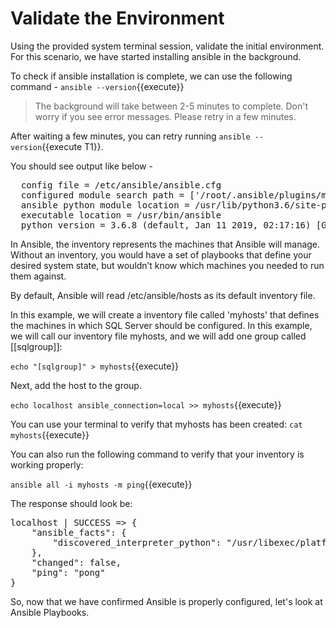 # Validate the Environment
Using the provided system terminal session, validate the initial environment. For this scenario, we have started installing ansible in the background.

To check if ansible installation is complete, we can use the following command -
`ansible --version`{{execute}}

> The background will take between 2-5 minutes to complete. Don't worry if you see error messages. Please retry in a few minutes.

After waiting a few minutes, you can retry running `ansible --version`{{execute T1}}.

You should see output like below -

<pre class="file">
  config file = /etc/ansible/ansible.cfg
  configured module search path = ['/root/.ansible/plugins/modules', '/usr/share/ansible/plugins/modules']
  ansible python module location = /usr/lib/python3.6/site-packages/ansible
  executable location = /usr/bin/ansible
  python version = 3.6.8 (default, Jan 11 2019, 02:17:16) [GCC 8.2.1 20180905 (Red Hat 8.2.1-3)]
</pre>


In Ansible, the inventory represents the machines that Ansible will manage. Without an inventory, you would have a set of playbooks that define your desired system state, but wouldn’t know which machines you needed to run them against.

By default, Ansible will read /etc/ansible/hosts as its default inventory file. 

In this example, we will create a inventory file called 'myhosts' that defines the machines in which SQL Server should be configured. In this example, we will call our inventory file myhosts, and we will add one group called [[sqlgroup]]:

`echo "[sqlgroup]" > myhosts`{{execute}}

Next, add the host to the group.

`echo localhost ansible_connection=local >> myhosts`{{execute}}

You can use your terminal to verify that myhosts has been created: `cat myhosts`{{execute}}

You can also run the following command to verify that your inventory is working properly:

`ansible all -i myhosts -m ping`{{execute}}

The response should look be:

<pre class="file">
localhost | SUCCESS => {
    "ansible_facts": {
        "discovered_interpreter_python": "/usr/libexec/platform-python"
    },
    "changed": false,
    "ping": "pong"
}
</pre>

So, now that we have confirmed Ansible is properly configured, let's look at Ansible Playbooks.
